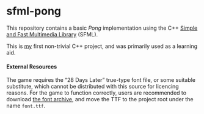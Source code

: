 # sfml-pong

This repository contains a basic *Pong* implementation using the
C++ [Simple and Fast Multimedia Library](https://www.sfml-dev.org/)
(SFML).

This is [my](http://github.com/oliverdixon) first non-trivial C++
project, and was primarily used as a learning aid.

#### External Resources

The game requires the “28 Days Later” true-type font file, or some
suitable substitute, which cannot be distributed with this source for
licencing reasons. For the game to function correctly, users are
recommended to download
[the font archive](https://www.1001freefonts.com/28-days-later.font),
and move the TTF to the project root under the name `font.ttf`.
